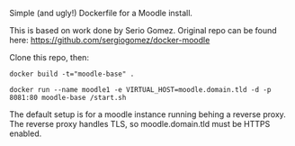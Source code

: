 Simple (and ugly!) Dockerfile for a Moodle install.

This is based on work done by Serio Gomez. Original repo can be found here: https://github.com/sergiogomez/docker-moodle

Clone this repo, then: 

	docker build -t="moodle-base" .

	docker run --name moodle1 -e VIRTUAL_HOST=moodle.domain.tld -d -p 8081:80 moodle-base /start.sh

The default setup is for a moodle instance running behing a reverse proxy. The reverse proxy handles TLS, so moodle.domain.tld must be HTTPS enabled.

